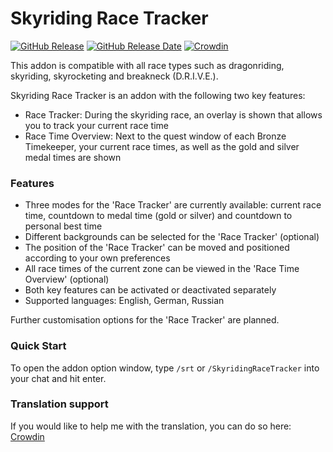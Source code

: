 # Skyriding Race Tracker

[![GitHub Release](https://img.shields.io/github/v/release/diomsg-code/SkyridingRaceTracker?logo=github&cacheSeconds=600)](https://github.com/diomsg-code/SkyridingRaceTracker/releases)
[![GitHub Release Date](https://img.shields.io/github/release-date/diomsg-code/SkyridingRaceTracker?logo=github&cacheSeconds=600)](https://github.com/diomsg-code/SkyridingRaceTracker/releases)
[![Crowdin](https://badges.crowdin.net/wow-addon-skyriding-race-track/localized.svg)](https://crowdin.com/project/wow-addon-skyriding-race-track)

This addon is compatible with all race types such as dragonriding, skyriding, skyrocketing and breakneck (D.R.I.V.E.).

Skyriding Race Tracker is an addon with the following two key features:
*   Race Tracker: During the skyriding race, an overlay is shown that allows you to track your current race time
*   Race Time Overview: Next to the quest window of each Bronze Timekeeper, your current race times, as well as the gold and silver medal times are shown

### Features

*   Three modes for the 'Race Tracker' are currently available: current race time, countdown to medal time (gold or silver) and countdown to personal best time
*   Different backgrounds can be selected for the 'Race Tracker' (optional)
*   The position of the 'Race Tracker' can be moved and positioned according to your own preferences
*   All race times of the current zone can be viewed in the 'Race Time Overview' (optional)
*   Both key features can be activated or deactivated separately
*   Supported languages: English, German, Russian

Further customisation options for the 'Race Tracker' are planned.

### Quick Start

To open the addon option window, type `/srt` or `/SkyridingRaceTracker` into your chat and hit enter.

### Translation support

If you would like to help me with the translation, you can do so here: [Crowdin](https://crowdin.com/project/wow-addon-skyriding-race-track)
